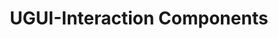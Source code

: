 ---
layout: article
title: UGUI-Interaction Components
tags: ["Unity", "UGUI"]
key: InteractionComponents
permalink: docs/UGUI/InteractionComponents
aside:
  toc: true
sidebar:
  nav: docs-UGUI
---
